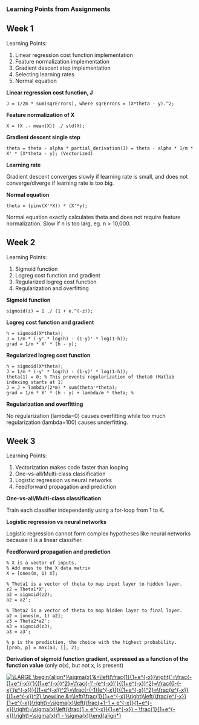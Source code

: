### Learning Points from Assignments

## Week 1

Learning Points:
1. Linear regression cost function implementation
2. Feature normalization implementation
3. Gradient descent step implementation
4. Selecting learning rates
5. Normal equation

**Linear regression cost function, J**

`J = 1/2m * sum(sqrErrors), where sqrErrors = (X*theta - y).^2;`

**Feature normalization of X**

`X = (X .- mean(X)) ./ std(X);`

**Gradient descent single step**

`theta = theta - alpha * partial_derivation(J) = theta - alpha * 1/m * X' * (X*theta - y); (Vectorized)`

**Learning rate**

Gradient descent converges slowly if learning rate is small, and does not converge/diverge if learning rate is too big.

**Normal equation**

`theta = (pinv(X'*X)) * (X'*y);`

Normal equation exactly calculates theta and does not require feature normalization. Slow if n is too larg, eg. n > 10,000.


## Week 2

Learning Points:
1. Sigmoid function
2. Logreg cost function and gradient
3. Regularized logreg cost function
4. Regularization and overfitting

**Sigmoid function**

`sigmoid(z) = 1 ./ (1 + e.^(-z));`

**Logreg cost function and gradient**
```
h = sigmoid(X*theta);
J = 1/m * (-y' * log(h) - (1-y)' * log(1-h));
grad = 1/m * X' * (h - y);
```
**Regularized logreg cost function**
```
h = sigmoid(X*theta);
J = 1/m * (-y' * log(h) - (1-y)' * log(1-h));
theta(1) = 0; % This prevents regularization of theta0 (Matlab indexing starts at 1)
J = J + lambda/(2*m) * sum(theta'*theta);
grad = 1/m * X' * (h - y) + lambda/m * theta; %
```
**Regularization and overfitting**

No regularization (lambda=0) causes overfitting while too much regularization (lambda=100) causes underfitting.


## Week 3

Learning Points:
1. Vectorization makes code faster than looping
2. One-vs-all/Multi-class classification
3. Logistic regression vs neural networks
4. Feedforward propagation and prediction

**One-vs-all/Multi-class classification**

Train each classifier independently using a for-loop from 1 to K.

**Logistic regression vs neural networks**

Logistic regression cannot form complex hypotheses like neural networks because it is a linear classifier.

**Feedforward propagation and prediction**
```
% X is a vector of inputs.
% Add ones to the X data matrix
X = [ones(m, 1) X];

% Theta1 is a vector of theta to map input layer to hidden layer.
z2 = Theta1*X'; 
a2 = sigmoid(z2); 
a2 = a2';

% Theta2 is a vector of theta to map hidden layer to final layer.
a2 = [ones(m, 1) a2];
z3 = Theta2*a2';
a3 = sigmoid(z3); 
a3 = a3';

% p is the prediction, the choice with the highest probability.
[prob, p] = max(a3, [], 2);
```





**Derivation of sigmoid function gradient, expressed as a function of the function value** (only σ(x), but not x, is present)

<a href="https://www.codecogs.com/eqnedit.php?latex=\LARGE&space;\begin{align*}\sigma(x)'&=\left(\frac{1}{1&plus;e^{-x}}\right)'=\frac{-(1&plus;e^{-x})'}{(1&plus;e^{-x})^2}=\frac{-1'-(e^{-x})'}{(1&plus;e^{-x})^2}=\frac{0-(-x)'(e^{-x})}{(1&plus;e^{-x})^2}=\frac{-(-1)(e^{-x})}{(1&plus;e^{-x})^2}=\frac{e^{-x}}{(1&plus;e^{-x})^2}&space;\newline&space;&=\left(\frac{1}{1&plus;e^{-x}}\right)\left(\frac{e^{-x}}{1&plus;e^{-x}}\right)=\sigma(x)\left(\frac{&plus;1-1&space;&plus;&space;e^{-x}}{1&plus;e^{-x}}\right)=\sigma(x)\left(\frac{1&space;&plus;&space;e^{-x}}{1&plus;e^{-x}}&space;-&space;\frac{1}{1&plus;e^{-x}}\right)=\sigma(x)(1&space;-&space;\sigma(x))\end{align*}" target="_blank"><img src="https://latex.codecogs.com/gif.latex?\LARGE&space;\begin{align*}\sigma(x)'&=\left(\frac{1}{1&plus;e^{-x}}\right)'=\frac{-(1&plus;e^{-x})'}{(1&plus;e^{-x})^2}=\frac{-1'-(e^{-x})'}{(1&plus;e^{-x})^2}=\frac{0-(-x)'(e^{-x})}{(1&plus;e^{-x})^2}=\frac{-(-1)(e^{-x})}{(1&plus;e^{-x})^2}=\frac{e^{-x}}{(1&plus;e^{-x})^2}&space;\newline&space;&=\left(\frac{1}{1&plus;e^{-x}}\right)\left(\frac{e^{-x}}{1&plus;e^{-x}}\right)=\sigma(x)\left(\frac{&plus;1-1&space;&plus;&space;e^{-x}}{1&plus;e^{-x}}\right)=\sigma(x)\left(\frac{1&space;&plus;&space;e^{-x}}{1&plus;e^{-x}}&space;-&space;\frac{1}{1&plus;e^{-x}}\right)=\sigma(x)(1&space;-&space;\sigma(x))\end{align*}" title="\LARGE \begin{align*}\sigma(x)'&=\left(\frac{1}{1+e^{-x}}\right)'=\frac{-(1+e^{-x})'}{(1+e^{-x})^2}=\frac{-1'-(e^{-x})'}{(1+e^{-x})^2}=\frac{0-(-x)'(e^{-x})}{(1+e^{-x})^2}=\frac{-(-1)(e^{-x})}{(1+e^{-x})^2}=\frac{e^{-x}}{(1+e^{-x})^2} \newline &=\left(\frac{1}{1+e^{-x}}\right)\left(\frac{e^{-x}}{1+e^{-x}}\right)=\sigma(x)\left(\frac{+1-1 + e^{-x}}{1+e^{-x}}\right)=\sigma(x)\left(\frac{1 + e^{-x}}{1+e^{-x}} - \frac{1}{1+e^{-x}}\right)=\sigma(x)(1 - \sigma(x))\end{align*}" /></a>
